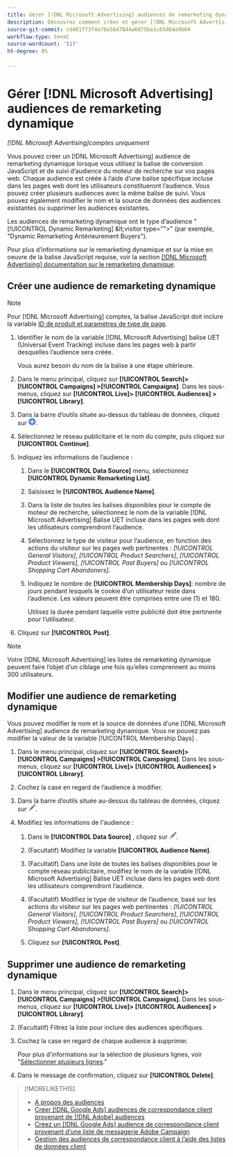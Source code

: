 ```yaml
---
title: Gérer [!DNL Microsoft Advertising] audiences de remarketing dynamique
description: Découvrez comment créer et gérer [!DNL Microsoft Advertising] audiences de remarketing dynamique.
source-git-commit: cd461f73f4a70a5647844a6075ba1c65d64a9b04
workflow-type: tm+mt
source-wordcount: '517'
ht-degree: 0%

---
```


# Gérer [!DNL Microsoft Advertising] audiences de remarketing dynamique

*[!DNL Microsoft Advertising]comptes uniquement*

Vous pouvez créer un [!DNL Microsoft Advertising] audience de remarketing dynamique lorsque vous utilisez la balise de conversion JavaScript et de suivi d’audience du moteur de recherche sur vos pages web. Chaque audience est créée à l’aide d’une balise spécifique incluse dans les pages web dont les utilisateurs constitueront l’audience. Vous pouvez créer plusieurs audiences avec la même balise de suivi. Vous pouvez également modifier le nom et la source de données des audiences existantes ou supprimer les audiences existantes.

Les audiences de remarketing dynamique ont le type d’audience &quot;[!UICONTROL Dynamic Remarketing] \&lt;visitor type=&quot;&quot;>&quot; (par exemple, &quot;Dynamic Remarketing Antérieurement Buyers&quot;).

Pour plus d’informations sur le remarketing dynamique et sur la mise en oeuvre de la balise JavaScript requise, voir la section [[!DNL Microsoft Advertising] documentation sur le remarketing dynamique](https://help.ads.microsoft.com/#apex/ads/en/56910).

## Créer une audience de remarketing dynamique

>[!NOTE]
>
>Pour [!DNL Microsoft Advertising] comptes, la balise JavaScript doit inclure la variable [ID de produit et paramètres de type de page](https://help.ads.microsoft.com/#apex/ads/en/56910/1/#exp85).

1. Identifier le nom de la variable [!DNL Microsoft Advertising] balise UET (Universal Event Tracking) incluse dans les pages web à partir desquelles l’audience sera créée.

   Vous aurez besoin du nom de la balise à une étape ultérieure.

1. Dans le menu principal, cliquez sur **[!UICONTROL Search]> [!UICONTROL Campaigns] >[!UICONTROL Campaigns]**. Dans les sous-menus, cliquez sur **[!UICONTROL Live]> [!UICONTROL Audiences] >[!UICONTROL Library]**.

1. Dans la barre d’outils située au-dessus du tableau de données, cliquez sur ![Créer](/help/search-social-commerce/assets/add.png "Créer").

1. Sélectionnez le réseau publicitaire et le nom du compte, puis cliquez sur **[!UICONTROL Continue]**.

1. Indiquez les informations de l’audience :

   1. Dans le **[!UICONTROL Data Source]** menu, sélectionnez **[!UICONTROL Dynamic Remarketing List]**.

   1. Saisissez le **[!UICONTROL Audience Name]**.

   1. Dans la liste de toutes les balises disponibles pour le compte de moteur de recherche, sélectionnez le nom de la variable [!DNL Microsoft Advertising] Balise UET incluse dans les pages web dont les utilisateurs comprendront l’audience.

   1. Sélectionnez le type de visiteur pour l’audience, en fonction des actions du visiteur sur les pages web pertinentes : *[!UICONTROL General Visitors]*, *[!UICONTROL Product Searchers]*, *[!UICONTROL Product Viewers]*, *[!UICONTROL Past Buyers]* ou *[!UICONTROL Shopping Cart Abandoners]*.

   1. Indiquez le nombre de **[!UICONTROL Membership Days]**: nombre de jours pendant lesquels le cookie d’un utilisateur reste dans l’audience. Les valeurs peuvent être comprises entre une (1) et 180.

      Utilisez la durée pendant laquelle votre publicité doit être pertinente pour l’utilisateur.

1. Cliquez sur **[!UICONTROL Post]**.

>[!NOTE]
>
>Votre [!DNL Microsoft Advertising] les listes de remarketing dynamique peuvent faire l’objet d’un ciblage une fois qu’elles comprennent au moins 300 utilisateurs.

## Modifier une audience de remarketing dynamique

Vous pouvez modifier le nom et la source de données d’une [!DNL Microsoft Advertising] audience de remarketing dynamique. Vous ne pouvez pas modifier la valeur de la variable [!UICONTROL Membership Days] .

1. Dans le menu principal, cliquez sur **[!UICONTROL Search]> [!UICONTROL Campaigns] >[!UICONTROL Campaigns]**. Dans les sous-menus, cliquez sur **[!UICONTROL Live]> [!UICONTROL Audiences] >[!UICONTROL Library]**.

1. Cochez la case en regard de l’audience à modifier.

1. Dans la barre d’outils située au-dessus du tableau de données, cliquez sur ![Modifier](/help/search-social-commerce/assets/edit.png "Modifier").

1. Modifiez les informations de l&#39;audience :

   1. Dans le **[!UICONTROL Data Source]** , cliquez sur ![Modifier](/help/search-social-commerce/assets/edit.png "Modifier").

   1. (Facultatif) Modifiez la variable **[!UICONTROL Audience Name]**.

   1. (Facultatif) Dans une liste de toutes les balises disponibles pour le compte réseau publicitaire, modifiez le nom de la variable [!DNL Microsoft Advertising] Balise UET incluse dans les pages web dont les utilisateurs comprendront l’audience.

   1. (Facultatif) Modifiez le type de visiteur de l’audience, basé sur les actions du visiteur sur les pages web pertinentes : *[!UICONTROL General Visitors]*, *[!UICONTROL Product Searchers]*, *[!UICONTROL Product Viewers]*, *[!UICONTROL Past Buyers]* ou *[!UICONTROL Shopping Cart Abandoners]*.

   1. Cliquez sur **[!UICONTROL Post]**.

## Supprimer une audience de remarketing dynamique

1. Dans le menu principal, cliquez sur **[!UICONTROL Search]> [!UICONTROL Campaigns] >[!UICONTROL Campaigns]**. Dans les sous-menus, cliquez sur **[!UICONTROL Live]> [!UICONTROL Audiences] >[!UICONTROL Library]**.

1. (Facultatif) Filtrez la liste pour inclure des audiences spécifiques.

1. Cochez la case en regard de chaque audience à supprimer.

   Pour plus d’informations sur la sélection de plusieurs lignes, voir &quot;[Sélectionner plusieurs lignes](/help/search-social-commerce/common-tasks/navigation-editing-selection/multiple-rows-select.md).&quot;

1. Dans le message de confirmation, cliquez sur **[!UICONTROL Delete]**.

>[!MORELIKETHIS]
>
>* [A propos des audiences](audience-about.md)
>* [Créer [!DNL Google Ads] audiences de correspondance client provenant de [!DNL Adobe] audiences](google-audience-from-adobe-audience.md)
>* [Créez un [!DNL Google Ads] audience de correspondance client provenant d’une liste de messagerie Adobe Campaign](google-audience-from-campaign-email-list.md)
>* [Gestion des audiences de correspondance client à l’aide des listes de données client](audience-from-customer-data-list.md)

